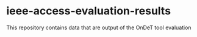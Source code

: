 # ieee-access-evaluation-results
This repository contains data that are output of the OnDeT tool evaluation
